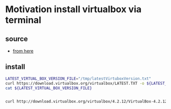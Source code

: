 # Motivation install virtualbox via terminal

## source

- [from here](https://slaptijack.com/system-administration/os-x-cli-install-virtualbox/)

## install

```bash
LATEST_VIRTUAL_BOX_VERSION_FILE="/tmp/latestVirtuboxVersion.txt"
curl https://download.virtualbox.org/virtualbox/LATEST.TXT -o ${LATEST_VIRTUAL_BOX_VERSION_FILE}
cat ${LATEST_VIRTUAL_BOX_VERSION_FILE}


curl http://download.virtualbox.org/virtualbox/4.2.12/VirtualBox-4.2.12-84980-OSX.dmg
```
